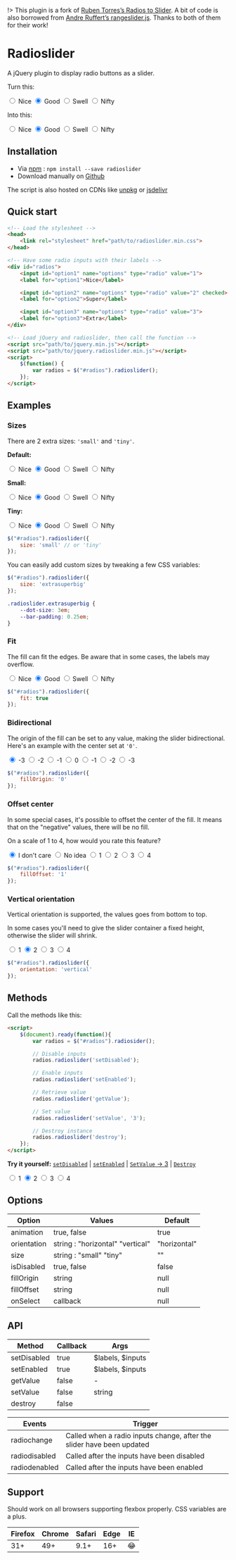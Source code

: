 !> This plugin is a fork of [Ruben Torres’s Radios to Slider](http://rubentd.com/radios-to-slider).
A bit of code is also borrowed from [Andre Ruffert’s rangeslider.js](https://rangeslider.js.org/).
Thanks to both of them for their work!

# Radioslider

A jQuery plugin to display radio buttons as a slider.

Turn this:
<div>
<input id="opt1a" name="a" type="radio" value="nice">
<label for="opt1a">Nice</label>
<input id="opt2a" name="a" type="radio" value="good" checked>
<label for="opt2a">Good</label>
<input id="opt3a" name="a" type="radio" value="swell">
<label for="opt3a">Swell</label>
<input id="opt4a" name="a" type="radio" value="nifty">
<label for="opt4a">Nifty</label>
</div>

Into this:
<div id="radios-basic">
<input id="opt1b" name="b" type="radio" value="nice">
<label for="opt1b">Nice</label>
<input id="opt2b" name="b" type="radio" value="good" checked>
<label for="opt2b">Good</label>
<input id="opt3b" name="b" type="radio" value="swell">
<label for="opt3b">Swell</label>
<input id="opt4b" name="b" type="radio" value="nifty">
<label for="opt4b">Nifty</label>
</div>

## Installation

* Via [npm](https://www.npmjs.org/) : ```npm install --save radioslider```
* Download manually on [Github](https://github.com/tcharlss/radioslider/releases/tag/v1.0.0-alpha.2)

The script is also hosted on CDNs like [unpkg](https://unpkg.com/radioslider) or [jsdelivr](https://www.jsdelivr.com/package/npm/radioslider?path=dist)

## Quick start

```html
<!-- Load the stylesheet -->
<head>
    <link rel="stylesheet" href="path/to/radioslider.min.css">
</head>

<!-- Have some radio inputs with their labels -->
<div id="radios">
    <input id="option1" name="options" type="radio" value="1">
    <label for="option1">Nice</label>

    <input id="option2" name="options" type="radio" value="2" checked>
    <label for="option2">Super</label>

    <input id="option3" name="options" type="radio" value="3">
    <label for="option3">Extra</label>
</div>

<!-- Load jQuery and radioslider, then call the function -->
<script src="path/to/jquery.min.js"></script>
<script src="path/to/jquery.radioslider.min.js"></script>
<script>
    $(function() {
        var radios = $("#radios").radioslider();
    });
</script>
```

## Examples

### Sizes

There are 2 extra sizes: `'small'` and `'tiny'`.

**Default:**

<div id="radios-medium">
<input id="opt1e" name="e" type="radio" value="nice">
<label for="opt1e">Nice</label>
<input id="opt2e" name="e" type="radio" value="good" checked>
<label for="opt2e">Good</label>
<input id="opt3e" name="e" type="radio" value="swell">
<label for="opt3e">Swell</label>
<input id="opt4e" name="e" type="radio" value="nifty">
<label for="opt4e">Nifty</label>
</div>

**Small:**

<div id="radios-small">
<input id="opt1c" name="c" type="radio" value="nice">
<label for="opt1c">Nice</label>
<input id="opt2c" name="c" type="radio" value="good" checked>
<label for="opt2c">Good</label>
<input id="opt3c" name="c" type="radio" value="swell">
<label for="opt3c">Swell</label>
<input id="opt4c" name="c" type="radio" value="nifty">
<label for="opt4c">Nifty</label>
</div>

**Tiny:**

<div id="radios-tiny">
<input id="opt1d" name="d" type="radio" value="nice">
<label for="opt1d">Nice</label>
<input id="opt2d" name="d" type="radio" value="good" checked>
<label for="opt2d">Good</label>
<input id="opt3d" name="d" type="radio" value="swell">
<label for="opt3d">Swell</label>
<input id="opt4d" name="d" type="radio" value="nifty">
<label for="opt4d">Nifty</label>
</div>

```javascript
$("#radios").radioslider({
    size: 'small' // or 'tiny'
});
```

You can easily add custom sizes by tweaking a few CSS variables:

```javascript
$("#radios").radioslider({
    size: 'extrasuperbig'
});
```

```css
.radioslider.extrasuperbig {
    --dot-size: 3em;
    --bar-padding: 0.25em;
}
```

### Fit

The fill can fit the edges. Be aware that in some cases, the labels may overflow.

<div id="radios-fit">
<input id="opt1f" name="f" type="radio" value="nice">
<label for="opt1f">Nice</label>
<input id="opt2f" name="f" type="radio" value="good" checked>
<label for="opt2f">Good</label>
<input id="opt3f" name="f" type="radio" value="swell">
<label for="opt3f">Swell</label>
<input id="opt4f" name="f" type="radio" value="nifty">
<label for="opt4f">Nifty</label>
</div>

```javascript
$("#radios").radioslider({
    fit: true
});
```

### Bidirectional

The origin of the fill can be set to any value, making the slider bidirectional. Here's an example with the center set at `'0'`.

<div id="radios-fillorigin">
<input id="opt1g" name="g" type="radio" value="-3" checked>
<label for="opt1g">-3</label>
<input id="opt2g" name="g" type="radio" value="-2">
<label for="opt2g">-2</label>
<input id="opt3g" name="g" type="radio" value="-1">
<label for="opt3g">-1</label>
<input id="opt4g" name="g" type="radio" value="0">
<label for="opt4g">0</label>
<input id="opt5g" name="g" type="radio" value="1">
<label for="opt5g">-1</label>
<input id="opt6g" name="g" type="radio" value="2">
<label for="opt6g">-2</label>
<input id="opt7g" name="g" type="radio" value="3">
<label for="opt7g">-3</label>
</div>

```javascript
$("#radios").radioslider({
    fillOrigin: '0'
});
```

### Offset center

In some special cases, it's possible to offset the center of the fill. It means that on the "negative" values, there will be no fill.

On a scale of 1 to 4, how would you rate this feature?

<div id="radios-filloffset">
<input id="opt1h" name="h" type="radio" value="-3" checked>
<label for="opt1h">I don't care</label>
<input id="opt2h" name="h" type="radio" value="-2">
<label for="opt2h">No idea</label>
<input id="opt4h" name="h" type="radio" value="1">
<label for="opt4h">1</label>
<input id="opt5h" name="h" type="radio" value="2">
<label for="opt5h">2</label>
<input id="opt6h" name="h" type="radio" value="3">
<label for="opt6h">3</label>
<input id="opt3h" name="h" type="radio" value="4">
<label for="opt3h">4</label>
</div>

```javascript
$("#radios").radioslider({
    fillOffset: '1'
});
```

### Vertical orientation

Vertical orientation is supported, the values goes from bottom to top.

In some cases you'll need to give the slider container a fixed height, otherwise the slider will shrink.

<div id="radios-vertical">
<input id="opt1i" name="i" type="radio" value="1">
<label for="opt1i">1</label>
<input id="opt2i" name="i" type="radio" value="2" checked>
<label for="opt2i">2</label>
<input id="opt3i" name="i" type="radio" value="3">
<label for="opt3i">3</label>
<input id="opt4i" name="i" type="radio" value="4">
<label for="opt4i">4</label>
</div>

```javascript
$("#radios").radioslider({
    orientation: 'vertical'
});
```


## Methods

Call the methods like this:

```html
<script>
    $(document).ready(function(){
        var radios = $("#radios").radiosider();

        // Disable inputs
        radios.radioslider('setDisabled');

        // Enable inputs
        radios.radioslider('setEnabled');

        // Retrieve value
        radios.radioslider('getValue');

        // Set value
        radios.radioslider('setValue', '3');

        // Destroy instance
        radios.radioslider('destroy');
    });
</script>
```

**Try it yourself:** [`setDisabled`](disable ':ignore') | [`setEnabled`](enable ':ignore') | [`SetValue` → 3](value ':ignore') | [`Destroy`](destroy ':ignore')

<div id="radios-methods">
<input id="opt1j" name="j" type="radio" value="1">
<label for="opt1j">1</label>
<input id="opt2j" name="j" type="radio" value="2" checked>
<label for="opt2j">2</label>
<input id="opt3j" name="j" type="radio" value="3">
<label for="opt3j">3</label>
<input id="opt4j" name="j" type="radio" value="4">
<label for="opt4j">4</label>
</div>

## Options

Option       | Values      | Default
------------ | ----------- | --------
animation    | true, false | true
orientation  | string : "horizontal" "vertical" | "horizontal"
size         | string : "small" "tiny" | ""
isDisabled   | true, false | false
fillOrigin   | string      | null
fillOffset   | string      | null
onSelect     | callback    | null

## API

Method      | Callback | Args
----------- | -------- | ----------------
setDisabled | true     | $labels, $inputs
setEnabled  | true     | $labels, $inputs
getValue    | false    | -
setValue    | false    | string
destroy     | false    |

Events        | Trigger
------------- | -------------
radiochange   | Called when a radio inputs change, after the slider have been updated
radiodisabled | Called after the inputs have been disabled
radiodenabled | Called after the inputs have been enabled

## Support

Should work on all browsers supporting flexbox properly.
CSS variables are a plus.

Firefox | Chrome | Safari | Edge | IE
--------|--------|--------|------|----
31+     | 49+    | 9.1+   |  16+ | 😂

<script>
  $('#radios-basic').radioslider();
  $('#radios-small').radioslider({size:'small'});
  $('#radios-tiny').radioslider({size:'tiny'});
  $('#radios-medium').radioslider();
  $('#radios-fit').radioslider({fit:true});
  $('#radios-fillorigin').radioslider({fillOrigin:'0'});
  $('#radios-filloffset').radioslider({fillOffset:'1'});
  $('#radios-vertical').radioslider({orientation:'vertical'});
  var $r = $('#radios-methods').radioslider();
  $('a[href=enable]').click(function(){$r.radioslider('setEnabled');return false});
  $('a[href=disable]').click(function(){$r.radioslider('setDisabled');return false});
  $('a[href=value]').click(function(){$r.radioslider('setValue', '3');return false});
  $('a[href=destroy]').click(function(){$r.radioslider('destroy');return false});
</script>
<style>
.radioslider.extrasuperbig {
    --dot-size: 4em;
    --bar-padding: 0.25em;
}
</style>